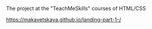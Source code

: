 The project at the "TeachMeSkills" courses of HTML/CSS

https://makavetskaya.github.io/landing-part-1-/

